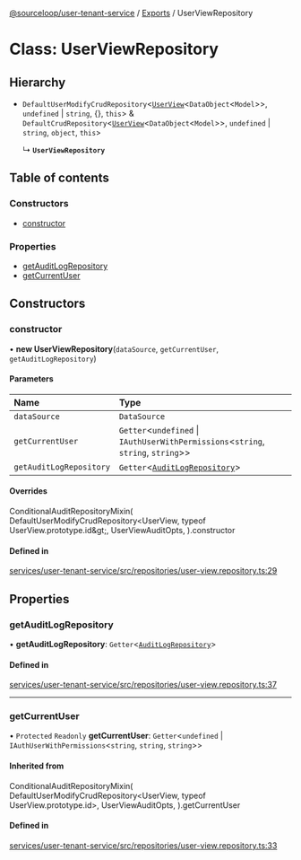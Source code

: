 [@sourceloop/user-tenant-service](../README.md) / [Exports](../modules.md) / UserViewRepository

# Class: UserViewRepository

## Hierarchy

- `DefaultUserModifyCrudRepository`<[`UserView`](UserView.md)<`DataObject`<`Model`\>\>, `undefined` \| `string`, {}, `this`\> & `DefaultCrudRepository`<[`UserView`](UserView.md)<`DataObject`<`Model`\>\>, `undefined` \| `string`, `object`, `this`\>

  ↳ **`UserViewRepository`**

## Table of contents

### Constructors

- [constructor](UserViewRepository.md#constructor)

### Properties

- [getAuditLogRepository](UserViewRepository.md#getauditlogrepository)
- [getCurrentUser](UserViewRepository.md#getcurrentuser)

## Constructors

### constructor

• **new UserViewRepository**(`dataSource`, `getCurrentUser`, `getAuditLogRepository`)

#### Parameters

| Name | Type |
| :------ | :------ |
| `dataSource` | `DataSource` |
| `getCurrentUser` | `Getter`<`undefined` \| `IAuthUserWithPermissions`<`string`, `string`, `string`\>\> |
| `getAuditLogRepository` | `Getter`<[`AuditLogRepository`](AuditLogRepository.md)\> |

#### Overrides

ConditionalAuditRepositoryMixin(
  DefaultUserModifyCrudRepository&lt;UserView, typeof UserView.prototype.id\&gt;,
  UserViewAuditOpts,
).constructor

#### Defined in

[services/user-tenant-service/src/repositories/user-view.repository.ts:29](https://github.com/sourcefuse/loopback4-microservice-catalog/blob/d35fdb3f0/services/user-tenant-service/src/repositories/user-view.repository.ts#L29)

## Properties

### getAuditLogRepository

• **getAuditLogRepository**: `Getter`<[`AuditLogRepository`](AuditLogRepository.md)\>

#### Defined in

[services/user-tenant-service/src/repositories/user-view.repository.ts:37](https://github.com/sourcefuse/loopback4-microservice-catalog/blob/d35fdb3f0/services/user-tenant-service/src/repositories/user-view.repository.ts#L37)

___

### getCurrentUser

• `Protected` `Readonly` **getCurrentUser**: `Getter`<`undefined` \| `IAuthUserWithPermissions`<`string`, `string`, `string`\>\>

#### Inherited from

ConditionalAuditRepositoryMixin(
  DefaultUserModifyCrudRepository<UserView, typeof UserView.prototype.id\>,
  UserViewAuditOpts,
).getCurrentUser

#### Defined in

[services/user-tenant-service/src/repositories/user-view.repository.ts:33](https://github.com/sourcefuse/loopback4-microservice-catalog/blob/d35fdb3f0/services/user-tenant-service/src/repositories/user-view.repository.ts#L33)
